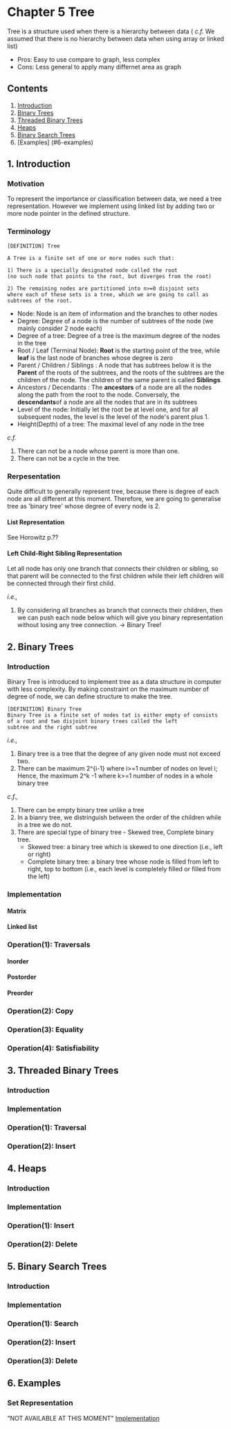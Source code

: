 # Chapter 5 Tree
Tree is a structure used when there is a hierarchy between data ( _c.f._ We assumed that there is no hierarchy between data
when using array or linked list)
* Pros: Easy to use compare to graph, less complex
* Cons: Less general to apply many differnet area as graph

## Contents
1. [Introduction](#1-introduction)
2. [Binary Trees](#2-binary-trees)
3. [Threaded Binary Trees](#3-threaded-binary-trees)
4. [Heaps](#4-heaps)
5. [Binary Search Trees](#5-binary-search-trees)
6. [Examples] (#6-examples)

## 1. Introduction
### Motivation
To represent the importance or classification between data, we need a tree representation.
However we implement using linked list by adding two or more node pointer in the defined structure.

### Terminology
```
[DEFINITION] Tree

A Tree is a finite set of one or more nodes such that:

1) There is a specially designated node called the root
(no such node that points to the root, but diverges from the root)

2) The remaining nodes are partitioned into n>=0 disjoint sets 
where each of these sets is a tree, which we are going to call as subtrees of the root.
```

* Node: Node is an item of information and the branches to other nodes
* Degree: Degree of a node is the number of subtrees of the node (we mainly consider 2 node each)
* Degree of a tree: Degree of a tree is the maximum degree of the nodes in the tree
* Root / Leaf (Terminal Node): **Root** is the starting point of the tree, while **leaf** is the last node of branches 
whose degree is zero
* Parent / Children / Siblings : A node that has subtrees below it is the **Parent** of the roots of the subtrees,
and the roots of the subtrees are the children of the node. The children of the same parent is called **Siblings**.
* Ancestors / Decendants : The **ancestors** of a node are all the nodes along the path from the root to the node. Conversely, 
the **descendants**of a node are all the nodes that are in its subtrees
* Level of the node: Initially let the root be at level one, and for all subsequent nodes,
the level is the level of the node's parent plus 1.
* Height(Depth) of a tree: The maximal level of any node in the tree

_c.f._
1) There can not be a node whose parent is more than one.
2) There can not be a cycle in the tree.

### Rerpesentation
Quite difficult to generally represent tree, because there is degree of each node are all different at this moment.
Therefore, we are going to generalise tree as 'binary tree' whose degree of every node is 2.

#### List Representation
See Horowitz p.??

#### Left Child-Right Sibling Representation
Let all node has only one branch that connects their children or sibling, so that parent will be connected to the
first children while their left children will be connected through their first child.

_i.e.,_
1) By considering all branches as branch that connects their children, then we can push each node below which will give you
binary representation without losing any tree connection. -> Binary Tree!

## 2. Binary Trees
### Introduction
Binary Tree is introduced to implement tree as a data structure in computer with less complexity. By making constraint on 
the maximum number of degree of node, we can define structure to make the tree.

```
[DEFINITION] Binary Tree
Binary Tree is a finite set of nodes tat is either empty of consists of a root and two disjoint binary trees called the left
subtree and the right subtree
```

_i.e.,_
1) Binary tree is a tree that the degree of any given node must not exceed two.
2) There can be maximum 2^{i-1} where i>=1 number of nodes on level i; 
Hence, the maximum 2^k -1 where k>=1 number of nodes in a whole binary tree

_c.f.,_
1) There can be empty binary tree unlike a tree
2) In a bianry tree, we distringuish between the order of the children while in a tree we do not.
3) There are special type of binary tree - Skewed tree, Complete binary tree.
    * Skewed tree: a binary tree which is skewed to one direction (i.e., left or right)
    * Complete binary tree: a binary tree whose node is filled from left to right, top to bottom
    (i.e., each level is completely filled or filled from the left)


### Implementation
#### Matrix

#### Linked list

### Operation(1): Traversals
#### Inorder

#### Postorder

#### Preorder

### Operation(2): Copy

### Operation(3): Equality

### Operation(4): Satisfiability

## 3. Threaded Binary Trees
### Introduction

### Implementation

### Operation(1): Traversal

### Operation(2): Insert

## 4. Heaps
### Introduction

### Implementation

### Operation(1): Insert

### Operation(2): Delete


## 5. Binary Search Trees
### Introduction

### Implementation

### Operation(1): Search

### Operation(2): Insert

### Operation(3): Delete

## 6. Examples
### Set Representation
"NOT AVAILABLE AT THIS MOMENT"
[Implementation](https://github.com/mhnam/Data-Structure/blob/master/Chp5/???.cpp)
